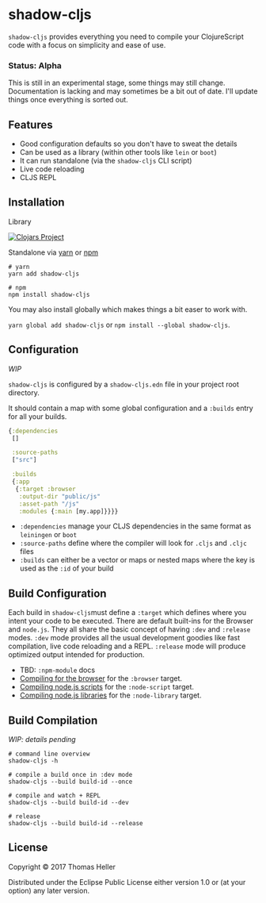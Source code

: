 # shadow-cljs

`shadow-cljs` provides everything you need to compile your ClojureScript code with a focus on simplicity and ease of use.

### Status: Alpha

This is still in an experimental stage, some things may still change. Documentation is lacking and may sometimes be a bit out of date. I'll update things once everything is sorted out.

## Features

- Good configuration defaults so you don't have to sweat the details
- Can be used as a library (within other tools like `lein` or `boot`)
- It can run standalone (via the `shadow-cljs` CLI script)
- Live code reloading
- CLJS REPL


## Installation

Library

[![Clojars Project](https://img.shields.io/clojars/v/thheller/shadow-cljs.svg)](https://clojars.org/thheller/shadow-cljs)

Standalone via [yarn](https://yarnpkg.com/en/package/shadow-cljs) or [npm](https://www.npmjs.com/package/shadow-cljs)
```
# yarn
yarn add shadow-cljs

# npm
npm install shadow-cljs
```

You may also install globally which makes things a bit easer to work with.

`yarn global add shadow-cljs` or `npm install --global shadow-cljs`.


## Configuration

*WIP*

`shadow-cljs` is configured by a `shadow-cljs.edn` file in your project root directory.

It should contain a map with some global configuration and a `:builds` entry for all your builds.

```clojure
{:dependencies
 []

 :source-paths
 ["src"]

 :builds
 {:app
  {:target :browser
   :output-dir "public/js"
   :asset-path "/js"
   :modules {:main [my.app]}}}}
```

- `:dependencies` manage your CLJS dependencies in the same format as `leiningen` or `boot` 
- `:source-paths` define where the compiler will look for `.cljs` and `.cljc` files
- `:builds` can either be a vector or maps or nested maps where the key is used as the `:id` of your build

## Build Configuration

Each build in `shadow-cljs`must define a `:target` which defines where you intent your code to be executed. There are default built-ins for the Browser and `node.js`. They all share the basic concept of having `:dev` and `:release` modes. `:dev` mode provides all the usual development goodies like fast compilation, live code reloading and a REPL. `:release` mode will produce optimized output intended for production.

- TBD: `:npm-module` docs
- [Compiling for the browser](ClojureScript-for-the-browser) for the `:browser` target.
- [Compiling node.js scripts](ClojureScript-for-node.js-scripts) for the `:node-script` target.
- [Compiling node.js libraries](ClojureScript-for-node.js-libraries) for the `:node-library` target.

## Build Compilation

*WIP: details pending*


```
# command line overview
shadow-cljs -h

# compile a build once in :dev mode
shadow-cljs --build build-id --once

# compile and watch + REPL
shadow-cljs --build build-id --dev

# release
shadow-cljs --build build-id --release
```

## License

Copyright © 2017 Thomas Heller

Distributed under the Eclipse Public License either version 1.0 or (at
your option) any later version.
